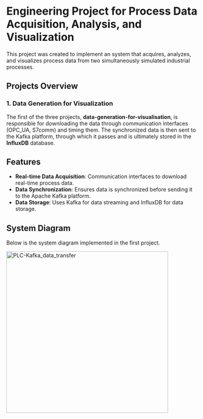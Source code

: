 
# Engineering Project for Process Data Acquisition, Analysis, and Visualization

This project was created to implement an system that acquires, analyzes, and visualizes process data from two simultaneously simulated industrial processes.

## Projects Overview

### 1. **Data Generation for Visualization**
The first of the three projects, **data-generation-for-visualisation**, is responsible for downloading the data through communication interfaces (OPC_UA, S7comm) and timing them. The synchronized data is then sent to the Kafka platform, through which it passes and is ultimately stored in the **InfluxDB** database.

## Features
- **Real-time Data Acquisition**: Communication interfaces to download real-time process data.
- **Data Synchronization**: Ensures data is synchronized before sending it to the Apache Kafka platform.
- **Data Storage**: Uses Kafka for data streaming and InfluxDB for data storage.

## System Diagram

Below is the system diagram implemented in the first project.

<img width="424" alt="PLC-Kafka_data_transfer" src="https://github.com/user-attachments/assets/f68dfd09-cfd6-4ca0-a909-8f4092270258" />
